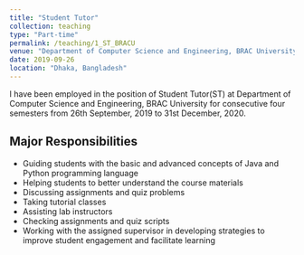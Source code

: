 ```yaml
---
title: "Student Tutor"
collection: teaching
type: "Part-time"
permalink: /teaching/1_ST_BRACU
venue: "Department of Computer Science and Engineering, BRAC University"
date: 2019-09-26
location: "Dhaka, Bangladesh"
---
```


I have been employed in the position of Student Tutor(ST) at Department of Computer Science and Engineering, BRAC University for consecutive four semesters from 26th September, 2019 to 31st December, 2020.


## Major Responsibilities ##

* Guiding students with the basic and advanced concepts of Java and Python programming language
* Helping students to better understand the course materials
* Discussing assignments and quiz problems
* Taking tutorial classes
* Assisting lab instructors
* Checking assignments and quiz scripts
* Working with the assigned supervisor in developing strategies to improve student engagement and facilitate learning
